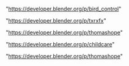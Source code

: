 "https://developer.blender.org/p/bird_control"

"https://developer.blender.org/p/txrxfx"

"https://developer.blender.org/p/thomashope"

 
"https://developer.blender.org/p/childcare"


"https://developer.blender.org/p/thomashope"


 
